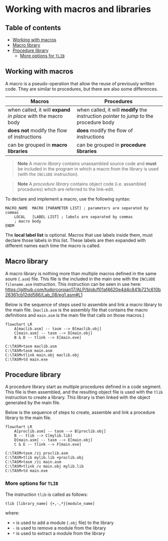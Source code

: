 # Working with macros and libraries <!-- omit in toc -->

## Table of contents <!-- omit in toc -->
- [Working with macros](#working-with-macros)
- [Macro library](#macro-library)
- [Procedure library](#procedure-library)
  - [More options for `TLIB`](#more-options-for-tlib)

## Working with macros
A macro is a pseudo-operation that allow the reuse of previously written code. They are similar to procedures, but there are also some differences.

Macros | Procedures
---|---
when called, it will **expand** *in place* with the macro body | when called, it will **modify** the instruction pointer to *jump* to the procedure body
**does not** modify the flow of instructions | **does** modify the flow of instructions
can be grouped in **macro libraries** | can be grouped in **procedure libraries**

> **Note** 
> A *macro library* contains unassambled source code and **must** be included in the program in which a macro from the library is used (with the `INCLUDE` instruction).

> **Note**
> A *procedure library* contains object code (i.e. assambled procedures) which are referred to the link-edit.

To declare and implement a macro, use the following syntax:
```assembly
MACRO_NAME  MACRO [PARAMETER LIST] ; parameters are separated by commas
    LOCAL   [LABEL LIST] ; labels are separated by commas
    ; macro body
ENDM
```
The **local label list** is optional. Macros that use labels inside them, must declare those labels in this list. These labels are then expanded with different names each time the macro is called.

## Macro library
A macro library is nothing more than multiple macros defined in the same soure (`.asm`) file. This file is the included in the main one with the `INCLUDE filename.asm` instruction. This instruction can be seen in use here: 
https://github.com/tudorcoroian17/ALP/blob/f01af4620e4d4c841b721c610b26361cb12dd586/Lab_08/eg1.asm#L1

Below is the sequence of steps used to assemble and link a macro library to the main file. (`maclib.asm` is the assembly file that contains the macro definitions and `main.asm` is the main file that calls on those macros.)

```mermaid
flowchart LR
    A[maclib.asm] -- tasm --> B[maclib.obj]
    C[main.asm] -- tasm --> D[main.obj]
    B & D -- tlink --> E[main.exe]
```
```
C:\TASM>tasm maclib.asm
C:\TASM>tasm main.asm
C:\TASM>tlink main.obj maclib.obj
C:\TASM>td main.exe
```

## Procedure library
A procedure library start as multiple procedures defined in a code segment. This file is then assembled, and the resulting object file is used with the `tlib` instruction to create a library. This library is then linked with the object generated by the main file.

Below is the sequence of steps to create, assemble and link a procedure library to the main file.

```mermaid
flowchart LR
    A[proclib.asm] -- tasm --> B[proclib.obj]
    B -- tlib --> C[mylib.lib]
    D[main.asm] -- tasm --> E[main.obj]
    C & E -- tlink --> F[main.exe] 
```
```
C:\TASM>tasm /zi proclib.asm
C:\TASM>tlib mylib.lib +proclib.obj
C:\TASM>tasm /zi main.asm
C:\TASM>tlink /v main.obj mylib.lib
C:\TASM>td main.exe
```

### More options for `TLIB`
The instruction `tlib` is called as follows:
```
tlib [library_name] {+,-,*}[module_name]
```
where:
- `+` is used to add a module (`.obj` file) to the library
- `-` is used to remove a module from the library
- `*` is used to extract a module from the library

